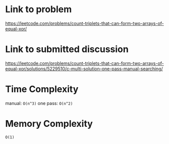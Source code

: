 # Link to problem
https://leetcode.com/problems/count-triplets-that-can-form-two-arrays-of-equal-xor/

# Link to submitted discussion
https://leetcode.com/problems/count-triplets-that-can-form-two-arrays-of-equal-xor/solutions/5229510/c-multi-solution-one-pass-manual-searching/

# Time Complexity
manual: `O(n^3)`
one pass: `O(n^2)`

# Memory Complexity
`O(1)`
